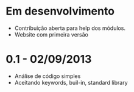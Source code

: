 Em desenvolvimento
=====================
  * Contribuição aberta para help dos módulos. 
  * Website com primeira versão
  


0.1 - 02/09/2013
==================
  * Análise de código simples
  * Aceitando keywords, buil-in, standard library
